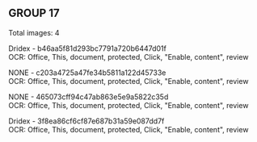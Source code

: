 ## GROUP 17
Total images: 4  

Dridex - b46aa5f81d293bc7791a720b6447d01f  
OCR: Office, This, document, protected, Click, "Enable, content", review  

NONE - c203a4725a47fe34b5811a122d45733e  
OCR: Office, This, document, protected, Click, "Enable, content", review  

NONE - 465073cff94c47ab863e5e9a5822c35d  
OCR: Office, This, document, protected, Click, "Enable, content", review  

Dridex - 3f8ea86cf6cf87e687b31a59e087dd7f  
OCR: Office, This, document, protected, Click, "Enable, content", review  

